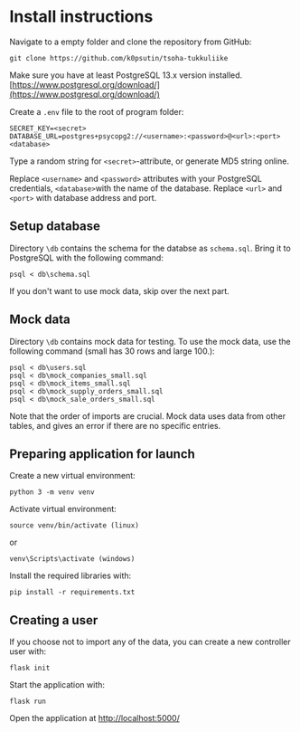 # Install instructions

Navigate to a empty folder and clone the repository from GitHub:

```
git clone https://github.com/k0psutin/tsoha-tukkuliike
```

Make sure you have at least PostgreSQL 13.x version installed.
[https://www.postgresql.org/download/](https://www.postgresql.org/download/)

Create a `.env` file to the root of program folder:

```
SECRET_KEY=<secret>
DATABASE_URL=postgres+psycopg2://<username>:<password>@<url>:<port><database>
```

Type a random string for `<secret>`-attribute, or generate MD5 string online.

Replace `<username>` and `<password>` attributes with your PostgreSQL credentials, `<database>`with the name of the database. Replace `<url>` and `<port>` with database address and port.

## Setup database

Directory `\db` contains the schema for the databse as `schema.sql`. Bring it to PostgreSQL with the following command:

```
psql < db\schema.sql
```

If you don't want to use mock data, skip over the next part.

## Mock data

Directory `\db` contains mock data for testing. To use the mock data, use the following command (small has 30 rows and large 100.):

```
psql < db\users.sql
psql < db\mock_companies_small.sql
psql < db\mock_items_small.sql
psql < db\mock_supply_orders_small.sql
psql < db\mock_sale_orders_small.sql
```

Note that the order of imports are crucial. Mock data uses data from other tables, and gives an error if there are no specific entries.

## Preparing application for launch

Create a new virtual environment:

```
python 3 -m venv venv
```

Activate virtual environment:

```
source venv/bin/activate (linux)
```

or

```
venv\Scripts\activate (windows)
```

Install the required libraries with:

```
pip install -r requirements.txt
```

## Creating a user

If you choose not to import any of the data, you can create a new controller user with:

```
flask init
```

Start the application with:

```
flask run
```

Open the application at [http://localhost:5000/](http://localhost:5000/)
